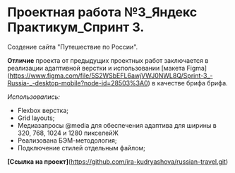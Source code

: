 # Проектная работа №3_Яндекс Практикум_Спринт 3. 
Создение сайта "Путешествие по России".

**Отличие** проекта от предыдущих проектных работ заключается в реализации адаптивной верстки и использовании [макета Figma] (https://www.figma.com/file/5S2WSbEFL6awjVWJ0NWL8Q/Sprint-3_-Russia-_-desktop-mobile?node-id=28503%3A0) в качестве брифа брифа. 

*Использовались:*
* Flexbox верстка;
* Grid layouts;
* Медиазапросы @media для обеспечения адаптива для ширины в 320, 768, 1024 и 1280 пикселейЖ
* Реализована БЭМ-методология;
* Подключение стилей отдельным файлом;

**[Ссылка на проект]**(https://github.com/ira-kudryashova/russian-travel.git)